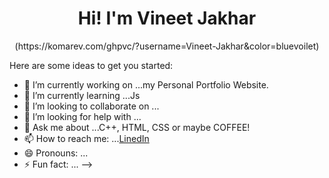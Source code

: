 
<h1 align="center">Hi! I'm Vineet Jakhar</h1>

<p align="center">(https://komarev.com/ghpvc/?username=Vineet-Jakhar&color=bluevoilet) </p>

Here are some ideas to get you started:

- 🔭 I’m currently working on ...my Personal Portfolio Website.
- 🌱 I’m currently learning ...Js
- 👯 I’m looking to collaborate on ...
- 🤔 I’m looking for help with ...
- 💬 Ask me about ...C++, HTML, CSS or maybe COFFEE!
- 📫 How to reach me: ...[LinedIn](https://www.linkedin.com/in/vineetjakhar/)
- 😄 Pronouns: ...
- ⚡ Fun fact: ...
-->
